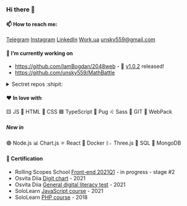 ### Hi there 👋

#### 📫 How to reach me: 

[Telegram](https://t.me/sklifovskiy) [Instagram](https://instagram.com/sklifovskiy) [LinkedIn](https://www.linkedin.com/in/unsky559) [Work.ua](https://www.work.ua/ru/resumes/6858932/) unsky559@gmail.com

#### 🔭 I’m currently working on

- https://github.com/IamBogdan/2048web - 🥳 [v1.0.2](https://github.com/IamBogdan/2048web/tree/v1.0.2) released!
- https://github.com/unsky559/MathBattle

<details><summary>Sectret repos :shipit:</summary>
  
- https://github.com/unsky559/roe

</details>

#### ❤️ In love with

🟨 JS 
📙 HTML 
📘 CSS 
🟦 TypeScript
🐶 Pug
♌️ Sass
🔸 GIT
🎲 WebPack 

##### New in
🟢 Node.js 
📊 Chart.js
⚛️ React 
🐳 Docker
ᛒ▹ Three.js
🥫 SQL
🍃 MongoDB



#### 💎 Certification

- Rolling Scopes School [Front-end 2021Q1](https://rs.school/js/) - in progress - stage #2
- Osvita Diia [Digit chart](https://osvita.diia.gov.ua/digigram-share/yVKOhqmQyL30bOukUl4CsTk2ioxtXX_H) - 2021
- Osvita Diia [General digital literacy test](https://osvita.diia.gov.ua/share/ZMLCHvR0X0sHPHYkokX34hCfv-QjCzKb) - 2021
- SoloLearn [JavaScript course](https://www.sololearn.com/certificates/course/en/6895628/1024/landscape/png/) - 2021
- SoloLearn [PHP course](https://www.sololearn.com/Certificate/1059-6895628/jpg/) - 2018


<!--
**unsky559/unsky559** is a ✨ _special_ ✨ repository because its `README.md` (this file) appears on your GitHub profile.

Here are some ideas to get you started:



- 👯 I’m looking to collaborate on ...
- 🤔 I’m looking for help with ...
- 💬 Ask me about ...
- 📫 How to reach me: ...
- 😄 Pronouns: ...
- ⚡ Fun fact: ...
-->

